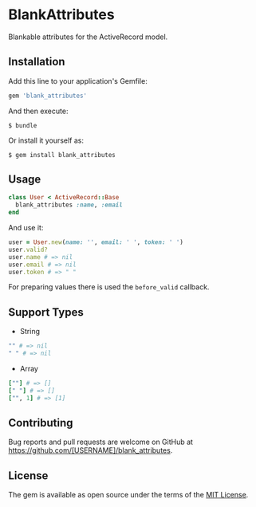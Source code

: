 # BlankAttributes

Blankable attributes for the ActiveRecord model.

## Installation

Add this line to your application's Gemfile:

```ruby
gem 'blank_attributes'
```

And then execute:

    $ bundle

Or install it yourself as:

    $ gem install blank_attributes

## Usage

```ruby
class User < ActiveRecord::Base
  blank_attributes :name, :email
end
```
And use it:

```ruby
user = User.new(name: '', email: ' ', token: ' ')
user.valid?
user.name # => nil
user.email # => nil
user.token # => " "
```
For preparing values there is used the `before_valid` callback.
## Support Types
- String
```ruby
"" # => nil
" " # => nil
```
- Array
```ruby
[""] # => []
[" "] # => []
["", 1] # => [1]
```
## Contributing

Bug reports and pull requests are welcome on GitHub at https://github.com/[USERNAME]/blank_attributes.


## License

The gem is available as open source under the terms of the [MIT License](http://opensource.org/licenses/MIT).
